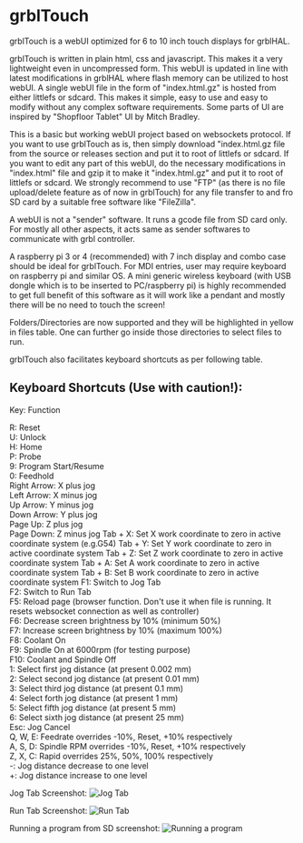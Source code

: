# grblTouch
grblTouch is a webUI optimized for 6 to 10 inch touch displays for grblHAL.

grblTouch is written in plain html, css and javascript. This makes it a very lightweight even in uncompressed form. This webUI is updated in line with latest modifications in grblHAL where flash memory can be utilized to host webUI. A single webUI file in the form of "index.html.gz" is hosted from either littlefs or sdcard. This makes it simple, easy to use and easy to modify without any complex software requirements. Some parts of UI are inspired by "Shopfloor Tablet" UI by Mitch Bradley.

This is a basic but working webUI project based on websockets protocol. If you want to use grblTouch as is, then simply download "index.html.gz file from the source or releases section and put it to root of littlefs or sdcard. If you want to edit any part of this webUI, do the necessary modifications in "index.html" file and gzip it to make it "index.html.gz" and put it to root of littlefs or sdcard. We strongly recommend to use "FTP" (as there is no file upload/delete feature as of now in grblTouch) for any file transfer to and fro SD card by a suitable free software like "FileZilla".

A webUI is not a "sender" software. It runs a gcode file from SD card only. For mostly all other aspects, it acts same as sender softwares to communicate with grbl controller.

A raspberry pi 3 or 4 (recommended) with 7 inch display and combo case should be ideal for grblTouch. For MDI entries, user may require keyboard on raspberry pi and similar OS. A mini generic wireless keyboard (with USB dongle which is to be inserted to PC/raspberry pi) is highly recommended to get full benefit of this software as it will work like a pendant and mostly there will be no need to touch the screen!

Folders/Directories are now supported and they will be highlighted in yellow in files table. One can further go inside those directories to select files to run.

grblTouch also facilitates keyboard shortcuts as per following table.


Keyboard Shortcuts (Use with caution!):
------------------------------------------------------
Key: Function  

R: Reset  
U: Unlock  
H: Home  
P: Probe  
9: Program Start/Resume  
0: Feedhold  
Right Arrow: X plus jog  
Left Arrow: X minus jog  
Up Arrow: Y minus jog  
Down Arrow: Y plus jog  
Page Up: Z plus jog  
Page Down: Z minus jog
Tab + X: Set X work coordinate to zero in active coordinate system (e.g.G54)
Tab + Y: Set Y work coordinate to zero in active coordinate system
Tab + Z: Set Z work coordinate to zero in active coordinate system
Tab + A: Set A work coordinate to zero in active coordinate system
Tab + B: Set B work coordinate to zero in active coordinate system
F1: Switch to Jog Tab  
F2: Switch to Run Tab  
F5: Reload page (browser function. Don't use it when file is running. It resets websocket connection as well as controller)  
F6: Decrease screen brightness by 10% (minimum 50%)  
F7: Increase screen brightness by 10% (maximum 100%)  
F8: Coolant On  
F9: Spindle On at 6000rpm (for testing purpose)  
F10: Coolant and Spindle Off  
1: Select first jog distance (at present 0.002 mm)  
2: Select second jog distance (at present 0.01 mm)  
3: Select third jog distance (at present 0.1 mm)  
4: Select forth jog distance (at present 1 mm)  
5: Select fifth jog distance (at present 5 mm)  
6: Select sixth jog distance (at present 25 mm)  
Esc: Jog Cancel  
Q, W, E: Feedrate overrides -10%, Reset, +10% respectively  
A, S, D: Spindle RPM overrides -10%, Reset, +10% respectively  
Z, X, C: Rapid overrides 25%, 50%, 100% respectively  
-: Jog distance decrease to one level  
+: Jog distance increase to one level  




Jog Tab Screenshot:
![Jog Tab](https://user-images.githubusercontent.com/45288223/152221602-fb87cd04-639c-4972-8a08-92cd418d9057.png)



Run Tab Screenshot:
![Run Tab](https://user-images.githubusercontent.com/45288223/152221661-baeea68e-796f-4ade-b774-9b0e367e331f.png)



Running a program from SD screenshot:
![Running a program](https://user-images.githubusercontent.com/45288223/152221683-4a36266c-6830-4358-9d16-5965295ccadf.png)
